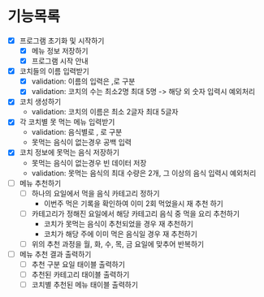 # 기능목록

- [x] 프로그램 초기화 및 시작하기
  - [x] 메뉴 정보 저장하기
  - [x] 프로그램 시작 안내
- [x] 코치들의 이름 입력받기
  - [x] validation: 이름의 입력은 ,로 구분
  - [x] validation: 코치의 수는 최소2명 최대 5명 -> 해당 외 숫자 입력시 예외처리
- [x] 코치 생성하기
  - validation: 코치의 이름은 최소 2글자 최대 5글자
- [x] 각 코치별 못 먹는 메뉴 입력받기
  - validation: 음식별로 , 로 구분
  - 못먹는 음식이 없는경우 공백 입력
- [x] 코치 정보에 못먹는 음식 저장하기
  - 못먹는 음식이 없는경우 빈 데이터 저장
  - validation: 못먹는 음식의 최대 수량은 2개, 그 이상의 음식 입력시 예외처리
- [ ] 메뉴 추천하기
  - [ ] 하나의 요일에서 먹을 음식 카테고리 정하기
    - 이번주 먹은 기록을 확인하여 이미 2회 먹었을시 재 추천 하기
  - [ ] 카테고리가 정해진 요일에서 해당 카테고리 음식 중 먹을 요리 추천하기
    - 코치가 못먹는 음식이 추천되었을 경우 재 추천하기
    - 코치가 해당 주에 이미 먹은 음식일 경우 재 추천하기
  - [ ] 위의 추천 과정을 월, 화, 수, 목, 금 요일에 맞추어 반복하기
- [ ] 메뉴 추천 결과 출력하기
  - [ ] 추천 구분 요일 태이블 출력하기
  - [ ] 추천된 카테고리 태이블 출력하기
  - [ ] 코치별 추천된 메뉴 태이블 출력하기